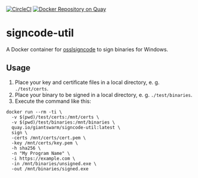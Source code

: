 [![CircleCI](https://circleci.com/gh/giantswarm/signcode-util.svg?style=svg)](https://circleci.com/gh/giantswarm/signcode-util)
[![Docker Repository on Quay](https://quay.io/repository/giantswarm/signcode-util/status "Docker Repository on Quay")](https://quay.io/repository/giantswarm/signcode-util)

# signcode-util

A Docker container for [osslsigncode](https://sourceforge.net/projects/osslsigncode/files/osslsigncode/) to sign binaries for Windows.


## Usage

1. Place your key and certificate files in a local directory, e. g. `./test/certs`.
2. Place your binary to be signed in a local directory, e. g. `./test/binaries`.
3. Execute the command like this:

```nohighlight
docker run --rm -ti \
  -v $(pwd)/test/certs:/mnt/certs \
  -v $(pwd)/test/binaries:/mnt/binaries \
  quay.io/giantswarm/signcode-util:latest \
  sign \
  -certs /mnt/certs/cert.pem \
  -key /mnt/certs/key.pem \
  -h sha256 \
  -n "My Program Name" \
  -i https://example.com \
  -in /mnt/binaries/unsigned.exe \
  -out /mnt/binaries/signed.exe
```
